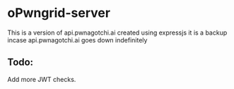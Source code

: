 # oPwngrid-server


This is a version of api.pwnagotchi.ai created using expressjs
it is a backup incase api.pwnagotchi.ai goes down indefinitely


## Todo:

Add more JWT checks.
